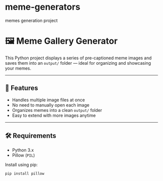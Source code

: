 # meme-generators
memes generation project
# 🖼️ Meme Gallery Generator

This Python project displays a series of pre-captioned meme images and saves them into an `output/` folder — ideal for organizing and showcasing your memes.

---

## 📁 Features

- Handles multiple image files at once  
- No need to manually open each image  
- Organizes memes into a clean `output/` folder  
- Easy to extend with more images anytime

---

## 🛠️ Requirements

- Python 3.x
- Pillow (`PIL`)

Install using pip:

```bash
pip install pillow